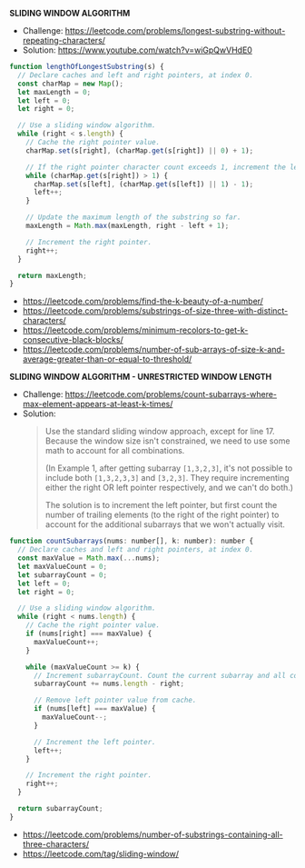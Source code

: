 **SLIDING WINDOW ALGORITHM**

- Challenge: https://leetcode.com/problems/longest-substring-without-repeating-characters/
- Solution: https://www.youtube.com/watch?v=wiGpQwVHdE0

```js
function lengthOfLongestSubstring(s) {
  // Declare caches and left and right pointers, at index 0.
  const charMap = new Map();
  let maxLength = 0;
  let left = 0;
  let right = 0;

  // Use a sliding window algorithm.
  while (right < s.length) {
    // Cache the right pointer value.
    charMap.set(s[right], (charMap.get(s[right]) || 0) + 1);

    // If the right pointer character count exceeds 1, increment the left pointer to reduce the count.
    while (charMap.get(s[right]) > 1) {
      charMap.set(s[left], (charMap.get(s[left]) || 1) - 1);
      left++;
    }

    // Update the maximum length of the substring so far.
    maxLength = Math.max(maxLength, right - left + 1);

    // Increment the right pointer.
    right++;
  }

  return maxLength;
}
```

- https://leetcode.com/problems/find-the-k-beauty-of-a-number/
- https://leetcode.com/problems/substrings-of-size-three-with-distinct-characters/
- https://leetcode.com/problems/minimum-recolors-to-get-k-consecutive-black-blocks/
- https://leetcode.com/problems/number-of-sub-arrays-of-size-k-and-average-greater-than-or-equal-to-threshold/

**SLIDING WINDOW ALGORITHM - UNRESTRICTED WINDOW LENGTH**

- Challenge: https://leetcode.com/problems/count-subarrays-where-max-element-appears-at-least-k-times/
- Solution:
  > Use the standard sliding window approach, except for line 17. Because the window size isn't constrained, we need to use some math to account for all combinations.
  >
  > (In Example 1, after getting subarray `[1,3,2,3]`, it's not possible to include both `[1,3,2,3,3]` and `[3,2,3]`. They require incrementing either the right OR left pointer respectively, and we can't do both.)
  >
  > The solution is to increment the left pointer, but first count the number of trailing elements (to the right of the right pointer) to account for the additional subarrays that we won't actually visit.

```js
function countSubarrays(nums: number[], k: number): number {
  // Declare caches and left and right pointers, at index 0.
  const maxValue = Math.max(...nums);
  let maxValueCount = 0;
  let subarrayCount = 0;
  let left = 0;
  let right = 0;

  // Use a sliding window algorithm.
  while (right < nums.length) {
    // Cache the right pointer value.
    if (nums[right] === maxValue) {
      maxValueCount++;
    }

    while (maxValueCount >= k) {
      // Increment subarrayCount. Count the current subarray and all combinations towards the right.
      subarrayCount += nums.length - right;

      // Remove left pointer value from cache.
      if (nums[left] === maxValue) {
        maxValueCount--;
      }

      // Increment the left pointer.
      left++;
    }

    // Increment the right pointer.
    right++;
  }

  return subarrayCount;
}
```

- https://leetcode.com/problems/number-of-substrings-containing-all-three-characters/
- https://leetcode.com/tag/sliding-window/
